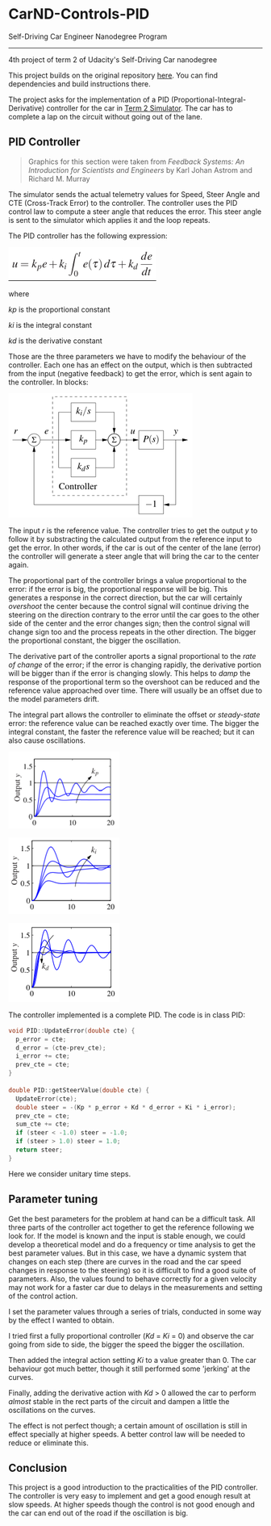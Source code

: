 # CarND-Controls-PID
Self-Driving Car Engineer Nanodegree Program

---

4th project of term 2 of Udacity's Self-Driving Car nanodegree

This project builds on the original repository [here](https://github.com/udacity/CarND-Controls-PID). You can find dependencies and build instructions there.


The project asks for the implementation of a PID (Proportional-Integral-Derivative) controller for the car in [Term 2 Simulator](https://github.com/udacity/self-driving-car-sim/releases). The car has to complete a lap on the circuit without going out of the lane.


## PID Controller

>Graphics for this section were taken from _Feedback Systems: An Introduction for Scientists and Engineers_ by Karl Johan Astrom and Richard M. Murray

The simulator sends the actual telemetry values for Speed, Steer Angle and CTE (Cross-Track Error) to the controller. The controller uses the PID control law to compute a steer angle that reduces the error. This steer angle is sent to the simulator which applies it and the loop repeats.

The PID controller has the following expression:

![PID equation](images/pid_equation.png)

where

_kp_ is the proportional constant

_ki_ is the integral constant

_kd_ is the derivative constant

Those are the three parameters we have to modify the behaviour of the controller. Each one has an effect on the output, which is then subtracted from the input (negative feedback) to get the error, which is sent again to the controller. In blocks:

![PID block diagram](images/pid_graph.png)

The input _r_ is the reference value. The controller tries to get the output _y_ to follow it by substracting the calculated output from the reference input to get the error. In other words, if the car is out of the center of the lane (error) the controller will generate a steer angle that will bring the car to the center again.

The proportional part of the controller brings a value proportional to the error: if the error is big, the proportional response will be big. This generates a response in the correct direction, but the car will certainly _overshoot_ the center because the control signal will continue driving the steering on the direction contrary to the error until the car goes to the other side of the center and the error changes sign; then the control signal will change sign too and the process repeats in the other direction. The bigger the proportional constant, the bigger the oscillation.

The derivative part of the controller aports a signal proportional to the _rate of change_ of the error; if the error is changing rapidly, the derivative portion will be bigger than if the error is changing slowly. This helps to _damp_ the response of the proportional term so the overshoot can be reduced and the reference value approached over time. There will usually be an offset due to the model parameters drift.

The integral part allows the controller to eliminate the offset or _steady-state_ error: the reference value can be reached exactly over time. The bigger the integral constant, the faster the reference value will be reached; but it can also cause oscillations.

![P control](images/p_control.png)

![PI control](images/pi_control.png)

![PID_control](images/pid_control.png)

The controller implemented is a complete PID. The code is in class PID:

```C++
void PID::UpdateError(double cte) {
  p_error = cte;
  d_error = (cte-prev_cte);
  i_error += cte;
  prev_cte = cte;
}

double PID::getSteerValue(double cte) {
  UpdateError(cte);
  double steer = -(Kp * p_error + Kd * d_error + Ki * i_error);
  prev_cte = cte;
  sum_cte += cte;
  if (steer < -1.0) steer = -1.0;
  if (steer > 1.0) steer = 1.0;
  return steer;
}
```

Here we consider unitary time steps.

## Parameter tuning

Get the best parameters for the problem at hand can be a difficult task. All three parts of the controller act together to get the reference following we look for. If the model is known and the input is stable enough, we could develop a theoretical model and do a frequency or time analysis to get the best parameter values. But in this case, we have a dynamic system that changes on each step (there are curves in the road and the car speed changes in response to the steering) so it is difficult to find a good suite of parameters. Also, the values found to behave correctly for a given velocity may not work for a faster car due to delays in the measurements and setting of the control action.

I set the parameter values through a series of trials, conducted in some way by the effect I wanted to obtain.

I tried first a fully proportional controller (_Kd_ = _Ki_ = 0) and observe the car going from side to side, the bigger the speed the bigger the oscillation.

Then added the integral action setting _Ki_ to a value greater than 0. The car behaviour got much better, though it still performed some 'jerking' at the curves.

Finally, adding the derivative action with _Kd_ > 0 allowed the car to perform _almost_ stable in the rect parts of the circuit and dampen a little the oscillations on the curves.

The effect is not perfect though; a certain amount of oscillation is still in effect specially at higher speeds. A better control law will be needed to reduce or eliminate this.

## Conclusion
This project is a good introduction to the practicalities of the PID controller. The controller is very easy to implement and get a good enough result at slow speeds. At higher speeds though the control is not good enough and the car can end out of the road if the oscillation is big.
